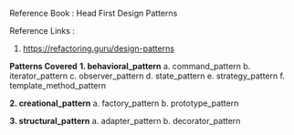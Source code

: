 Reference Book : Head First Design Patterns


Reference Links :
1. https://refactoring.guru/design-patterns

**Patterns Covered**
**1. behavioral_pattern**
	a. command_pattern
	b. iterator_pattern
	c. observer_pattern
	d. state_pattern
	e. strategy_pattern
	f. template_method_pattern

**2. creational_pattern**
	a. factory_pattern
	b. prototype_pattern

**3. structural_pattern**
	a. adapter_pattern
	b. decorator_pattern


